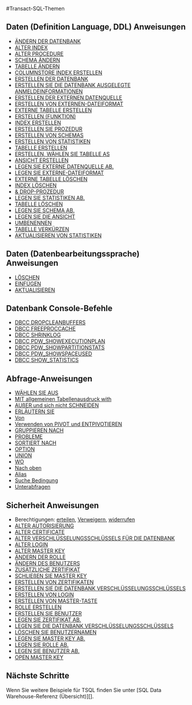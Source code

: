 <properties
   pageTitle="SQL Data Warehouse Transact-SQL-Referenz | Microsoft Azure"
   description="Links zu Bezug Inhalt für die Transact-SQL-Themen von SQL Data Warehouse verwendet."
   services="sql-data-warehouse"
   documentationCenter="NA"
   authors="barbkess"
   manager="barbkess"
   editor=""/>

<tags
   ms.service="sql-data-warehouse"
   ms.devlang="NA"
   ms.topic="article"
   ms.tgt_pltfrm="NA"
   ms.workload="data-services"
   ms.date="08/22/2016"
   ms.author="barbkess;sonyama"/>

#<a name="transact-sql-topics"></a>Transact-SQL-Themen

## <a name="data-definition-language-ddl-statements"></a>Daten (Definition Language, DDL) Anweisungen

- [ÄNDERN DER DATENBANK](https://msdn.microsoft.com/library/mt204042.aspx)
- [ALTER INDEX](https://msdn.microsoft.com/library/ms188388.aspx)
- [ALTER PROCEDURE](https://msdn.microsoft.com/library/ms189762.aspx)
- [SCHEMA ÄNDERN](https://msdn.microsoft.com/library/ms173423.aspx)
- [TABELLE ÄNDERN](https://msdn.microsoft.com/library/ms190273.aspx)
- [COLUMNSTORE INDEX ERSTELLEN](https://msdn.microsoft.com/library/gg492153.aspx)
- [ERSTELLEN DER DATENBANK](https://msdn.microsoft.com/library/mt204021.aspx)
- [ERSTELLEN SIE DIE DATENBANK AUSGELEGTE ANMELDEINFORMATIONEN](https://msdn.microsoft.com/library/mt270260.aspx)
- [ERSTELLEN DER EXTERNEN DATENQUELLE](https://msdn.microsoft.com/library/dn935022.aspx)
- [ERSTELLEN VON EXTERNEN-DATEIFORMAT](https://msdn.microsoft.com/library/dn935026.aspx)
- [EXTERNE TABELLE ERSTELLEN](https://msdn.microsoft.com/library/dn935021.aspx)
- [ERSTELLEN (FUNKTION)](https://msdn.microsoft.com/library/mt203952.aspx)
- [INDEX ERSTELLEN](https://msdn.microsoft.com/library/ms188783.aspx)
- [ERSTELLEN SIE PROZEDUR](https://msdn.microsoft.com/library/ms187926.aspx)
- [ERSTELLEN VON SCHEMAS](https://msdn.microsoft.com/library/ms189462.aspx)
- [ERSTELLEN VON STATISTIKEN](https://msdn.microsoft.com/library/ms188038.aspx)
- [TABELLE ERSTELLEN](https://msdn.microsoft.com/library/mt203953.aspx)
- [ERSTELLEN, WÄHLEN SIE TABELLE AS](https://msdn.microsoft.com/library/mt204041.aspx)
- [ANSICHT ERSTELLEN](https://msdn.microsoft.com/library/ms187956.aspx)
- [LEGEN SIE EXTERNE DATENQUELLE AB.](https://msdn.microsoft.com/library/mt146367.aspx)
- [LEGEN SIE EXTERNE-DATEIFORMAT](https://msdn.microsoft.com/library/mt146379.aspx)
- [EXTERNE TABELLE LÖSCHEN](https://msdn.microsoft.com/library/mt130698.aspx)
- [INDEX LÖSCHEN](https://msdn.microsoft.com/library/ms176118.aspx)
- [& DROP-PROZEDUR](https://msdn.microsoft.com/library/ms174969.aspx)
- [LEGEN SIE STATISTIKEN AB.](https://msdn.microsoft.com/library/ms175075.aspx)
- [TABELLE LÖSCHEN](https://msdn.microsoft.com/library/ms173790.aspx)
- [LEGEN SIE SCHEMA AB.](https://msdn.microsoft.com/library/ms186751.aspx)
- [LEGEN SIE DIE ANSICHT](https://msdn.microsoft.com/library/ms173492.aspx)
- [UMBENENNEN](https://msdn.microsoft.com/library/mt631611.aspx)
- [TABELLE VERKÜRZEN](https://msdn.microsoft.com/library/ms177570.aspx)
- [AKTUALISIEREN VON STATISTIKEN](https://msdn.microsoft.com/library/ms187348.aspx)

## <a name="data-manipulation-language-dml-statements"></a>Daten (Datenbearbeitungssprache) Anweisungen

- [LÖSCHEN](https://msdn.microsoft.com/library/ms189835.aspx)
- [EINFÜGEN](https://msdn.microsoft.com/library/ms174335.aspx)
- [AKTUALISIEREN](https://msdn.microsoft.com/library/ms177523.aspx)

## <a name="database-console-commands"></a>Datenbank Console-Befehle

- [DBCC DROPCLEANBUFFERS](https://msdn.microsoft.com/library/ms187762.aspx)
- [DBCC FREEPROCCACHE](https://msdn.microsoft.com/library/mt204018.aspx)
- [DBCC SHRINKLOG](https://msdn.microsoft.com/library/mt204020.aspx)
- [DBCC PDW_SHOWEXECUTIONPLAN](https://msdn.microsoft.com/library/mt204017.aspx)
- [DBCC PDW_SHOWPARTITIONSTATS](https://msdn.microsoft.com/library/mt204013.aspx)
- [DBCC PDW_SHOWSPACEUSED](https://msdn.microsoft.com/library/mt204028.aspx)
- [DBCC SHOW_STATISTICS](https://msdn.microsoft.com/library/mt204043.aspx)

## <a name="query-statements"></a>Abfrage-Anweisungen

- [WÄHLEN SIE AUS](https://msdn.microsoft.com/library/ms189499.aspx)
- [MIT allgemeinen Tabellenausdruck with](https://msdn.microsoft.com/library/ms175972.aspx)
- [AUßER und sich nicht SCHNEIDEN](https://msdn.microsoft.com/library/ms188055.aspx)
- [ERLÄUTERN SIE](https://msdn.microsoft.com/library/mt631615.aspx)
- [Von](https://msdn.microsoft.com/library/ms177634.aspx)
- [Verwenden von PIVOT und ENTPIVOTIEREN](https://msdn.microsoft.com/library/ms177410.aspx)
- [GRUPPIEREN NACH](https://msdn.microsoft.com/library/ms177673.aspx)
- [PROBLEME](https://msdn.microsoft.com/library/ms180199.aspx)
- [SORTIERT NACH](https://msdn.microsoft.com/library/ms188385.aspx)
- [OPTION](https://msdn.microsoft.com/library/ms190322.aspx)
- [UNION](https://msdn.microsoft.com/library/ms180026.aspx)
- [WO](https://msdn.microsoft.com/library/ms188047.aspx)
- [Nach oben](https://msdn.microsoft.com/library/ms189463.aspx)
- [Alias](https://msdn.microsoft.com/library/mt631614.aspx)
- [Suche Bedingung](https://msdn.microsoft.com/library/ms173545.aspx)
- [Unterabfragen](https://msdn.microsoft.com/library/mt631613.aspx)

## <a name="security-statements"></a>Sicherheit Anweisungen

- Berechtigungen: [erteilen](https://msdn.microsoft.com/library/ms187965.aspx), [Verweigern](https://msdn.microsoft.com/library/ms188338.aspx), [widerrufen](https://msdn.microsoft.com/library/ms187728.aspx)
- [ALTER AUTORISIERUNG](https://msdn.microsoft.com/library/ms187359.aspx)
- [ALTER CERTIFICATE](https://msdn.microsoft.com/library/ms189511.aspx)
- [ALTER VERSCHLÜSSELUNGSSCHLÜSSELS FÜR DIE DATENBANK](https://msdn.microsoft.com/library/bb630389.aspx)
- [ALTER LOGIN](https://msdn.microsoft.com/library/ms189828.aspx)
- [ALTER MASTER KEY](https://msdn.microsoft.com/library/ms186937.aspx)
- [ÄNDERN DER ROLLE](https://msdn.microsoft.com/library/ms189775.aspx)
- [ÄNDERN DES BENUTZERS](https://msdn.microsoft.com/library/ms176060.aspx)
- [ZUSÄTZLICHE ZERTIFIKAT](https://msdn.microsoft.com/library/ms178578.aspx)
- [SCHLIEßEN SIE MASTER KEY](https://msdn.microsoft.com/library/ms188387.aspx)
- [ERSTELLEN VON ZERTIFIKATEN](https://msdn.microsoft.com/library/ms187798.aspx)
- [ERSTELLEN SIE DIE DATENBANK VERSCHLÜSSELUNGSSCHLÜSSELS](https://msdn.microsoft.com/library/bb677241.aspx)
- [ERSTELLEN VON LOGIN](https://msdn.microsoft.com/library/ms189751.aspx)
- [ERSTELLEN VON MASTER-TASTE](https://msdn.microsoft.com/library/ms174382.aspx)
- [ROLLE ERSTELLEN](https://msdn.microsoft.com/library/ms187936.aspx)
- [ERSTELLEN SIE BENUTZER](https://msdn.microsoft.com/library/ms173463.aspx)
- [LEGEN SIE ZERTIFIKAT AB.](https://msdn.microsoft.com/library/ms179906.aspx)
- [LEGEN SIE DIE DATENBANK VERSCHLÜSSELUNGSSCHLÜSSELS](https://msdn.microsoft.com/library/bb630256.aspx)
- [LÖSCHEN SIE BENUTZERNAMEN](https://msdn.microsoft.com/library/ms188012.aspx)
- [LEGEN SIE MASTER KEY AB.](https://msdn.microsoft.com/library/ms180071.aspx)
- [LEGEN SIE ROLLE AB.](https://msdn.microsoft.com/library/ms174988.aspx)
- [LEGEN SIE BENUTZER AB.](https://msdn.microsoft.com/library/ms189438.aspx)
- [OPEN MASTER KEY](https://msdn.microsoft.com/library/ms174433.aspx)


## <a name="next-steps"></a>Nächste Schritte
Wenn Sie weitere Beispiele für TSQL finden Sie unter [SQL Data Warehouse-Referenz (Übersicht)][].

<!--Image references-->

<!--Article references-->
[Die Data Warehouse SQL-Referenz (Übersicht)]: sql-data-warehouse-overview-reference.md

<!--MSDN references-->


<!--Other Web references-->
